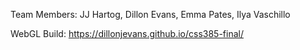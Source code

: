 Team Members: JJ Hartog, Dillon Evans, Emma Pates, Ilya Vaschillo

WebGL Build: https://dillonjevans.github.io/css385-final/
